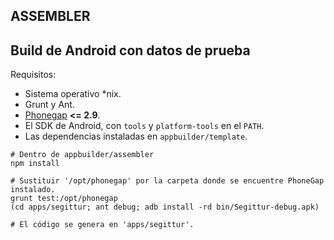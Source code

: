 ASSEMBLER
---------
## Build de Android con datos de prueba
Requisitos:
* Sistema operativo *nix.
* Grunt y Ant.
* [Phonegap](http://phonegap.com/) **<= 2.9**.
* El SDK de Android, con `tools` y `platform-tools` en el `PATH`.
* Las dependencias instaladas en `appbuilder/template`.

```shell
# Dentro de appbuilder/assembler
npm install

# Sustituir '/opt/phonegap' por la carpeta donde se encuentre PhoneGap instalado.
grunt test:/opt/phonegap
(cd apps/segittur; ant debug; adb install -rd bin/Segittur-debug.apk)

# El código se genera en 'apps/segittur'.

```